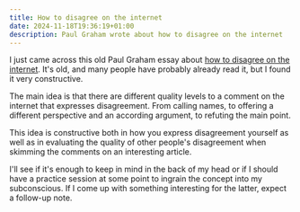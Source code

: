 ```yaml
---
title: How to disagree on the internet
date: 2024-11-18T19:36:19+01:00
description: Paul Graham wrote about how to disagree on the internet
---
```


I just came across this old Paul Graham essay about 
[how to disagree on the internet](https://www.paulgraham.com/disagree.html).
It's old, and many people have probably already read it, but I found it very constructive.

The main idea is that there are different quality levels to a comment on the internet that
expresses disagreement.
From calling names, to offering a different perspective and an according argument,
to refuting the main point.

This idea is constructive both in how you express disagreement yourself as well as in
evaluating the quality of other people's disagreement when skimming the comments on
an interesting article.

I'll see if it's enough to keep in mind in the back of my head or if I should have
a practice session at some point to ingrain the concept into my subconscious.
If I come up with something interesting for the latter, expect a follow-up note.
